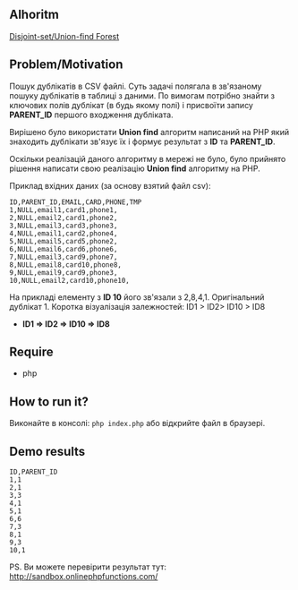 Alhoritm
--
[Disjoint-set/Union-find Forest](https://uk.wikipedia.org/wiki/%D0%A1%D0%B8%D1%81%D1%82%D0%B5%D0%BC%D0%B0_%D0%BD%D0%B5%D0%BF%D0%B5%D1%80%D0%B5%D1%82%D0%B8%D0%BD%D0%BD%D0%B8%D1%85_%D0%BC%D0%BD%D0%BE%D0%B6%D0%B8%D0%BD)

Problem/Motivation
--
Пошук дублікатів в CSV файлі. Суть задачі полягала в зв'язаному пошуку дублікатів в таблиці з даними. По вимогам потрібно знайти з ключових полів дублікат (в будь якому полі) і присвоїти запису **PARENT_ID** першого входження дубліката. 

Вирішено було використати **Union find** алгоритм написаний на PHP який знаходить дублікати зв'язує їх і формує результат з **ID** та **PARENT_ID**.

Оскільки реалізацій даного алгоритму в мережі не було, було прийнято рішення написати свою реалізацію **Union find** алгоритму на PHP.

Приклад вхідних даних (за основу взятий файл csv):
```
ID,PARENT_ID,EMAIL,CARD,PHONE,TMP
1,NULL,email1,card1,phone1,
2,NULL,email2,card1,phone2,
3,NULL,email3,card3,phone3,
4,NULL,email1,card2,phone4,
5,NULL,email5,card5,phone2,
6,NULL,email6,card6,phone6,
7,NULL,email3,card9,phone7,
8,NULL,email8,card10,phone8,
9,NULL,email9,card9,phone3,
10,NULL,email2,card10,phone10,
```

На прикладі елементу з **ID 10** його зв'язали з 2,8,4,1. Оригінальний дублікат 1. Коротка візуалізація залежностей:
ID1 > ID2> ID10 > ID8
- **ID1 => ID2 => ID10 => ID8**



Require
--
- php

How to run it?
--
Виконайте в консолі: ``php index.php`` або відкрийте файл в браузері.

Demo results
--
```
ID,PARENT_ID
1,1
2,1
3,3
4,1
5,1
6,6
7,3
8,1
9,3
10,1
```
PS. Ви можете перевірити результат тут: http://sandbox.onlinephpfunctions.com/
